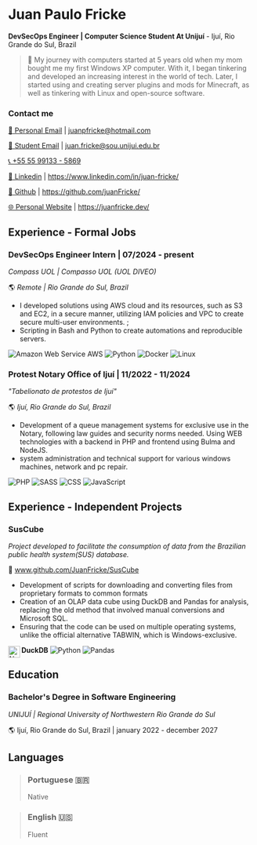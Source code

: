 # Juan Paulo Fricke

**DevSecOps Engineer | Computer Science Student At Unijuí** - Ijuí, Rio Grande do Sul, Brazil

> 👋 My journey with computers started at 5 years old when my mom bought me my first Windows XP computer. With it, I began tinkering and developed an increasing interest in the world of tech. Later, I started using and creating server plugins and mods for Minecraft, as well as tinkering with Linux and open-source software.

### **Contact me**
[📧 Personal Email](mailto:juanpfricke@hotmail.com) | juanpfricke@hotmail.com

[📧 Student Email](mailto:juan.fricke@sou.unijui.edu.br) | juan.fricke@sou.unijui.edu.br

[📞 +55 55 99133 - 5869](tel:5555991335869)


[🔗 Linkedin](https://www.linkedin.com/in/juan-fricke/) | https://www.linkedin.com/in/juan-fricke/

[👾 Github](https://github.com/juanFricke/) | https://github.com/juanFricke/ 

[🌐 Personal Website](https://juanfricke.dev/) | https://juanfricke.dev/

## Experience - Formal Jobs

### **DevSecOps Engineer Intern** | 07/2024 - present
*Compass UOL | Compasso UOL (UOL DIVEO)*

🌎 *Remote | Rio Grande do Sul, Brazil*
- I developed solutions using AWS cloud and its resources, such as S3 and EC2, in a secure manner, utilizing IAM policies and VPC to create secure multi-user environments. ;
- Scripting in Bash and Python to create automations and reproducible servers.

![Amazon Web Service AWS](https://img.shields.io/badge/Amazon_AWS-232F3E?style=for-the-badge&logo=amazon-aws&logoColor=white)
![Python](https://img.shields.io/badge/Python-3776AB?style=for-the-badge&logo=python&logoColor=white) 
![Docker](https://img.shields.io/badge/Docker-2CA5E0?style=for-the-badge&logo=docker&logoColor=white)
![Linux](https://img.shields.io/badge/Linux-FCC624?style=for-the-badge&logo=linux&logoColor=black)

### **Protest Notary Office of Ijuí** |  11/2022 - 11/2024
*"Tabelionato de protestos de Ijuí"*

🌎 *Ijuí, Rio Grande do Sul, Brazil*
- Development of a queue management systems for exclusive use in the Notary, following law guides and security norms needed. Using WEB technologies with a backend in PHP and frontend using Bulma and NodeJS.
- system administration and technical support for various windows machines, network and pc repair.

![PHP](https://img.shields.io/badge/PHP-777BB4?style=for-the-badge&logo=php&logoColor=white) 
![SASS](https://img.shields.io/badge/Sass-CC6699?style=for-the-badge&logo=sass&logoColor=white)
![CSS](https://img.shields.io/badge/CSS3-1572B6?style=for-the-badge&logo=css3&logoColor=white)
![JavaScript](https://img.shields.io/badge/JavaScript-323330?style=for-the-badge&logo=javascript&logoColor=F7DF1E)

## Experience - Independent Projects

### SusCube 
*Project developed to facilitate the consumption of data from the Brazilian public health system(SUS) database.*

🔗 www.github.com/JuanFricke/SusCube

 - Development of scripts for downloading and converting files from proprietary formats to common formats
 - Creation of an OLAP data cube using DuckDB and Pandas for analysis, replacing the old method that involved manual conversions and Microsoft SQL.
 - Ensuring that the code can be used on multiple operating systems, unlike the official alternative TABWIN, which is Windows-exclusive.

**DuckDB** 
<img src="https://cdn.simpleicons.org/duckdb/000/fff" alt="Node" align=left width=24>
![Python](https://img.shields.io/badge/Python-3776AB?style=for-the-badge&logo=python&logoColor=white) 
![Pandas](https://img.shields.io/badge/Pandas-2C2D72?style=for-the-badge&logo=pandas&logoColor=white)


## Education

### **Bachelor's Degree in Software Engineering**

*UNIJUÍ | Regional University of Northwestern Rio Grande do Sul*

🌎 Ijuí, Rio Grande do Sul, Brazil | january 2022 - december 2027


## Languages
>### **Portuguese 🇧🇷**
>Native

>### **English 🇺🇸**
>Fluent 
